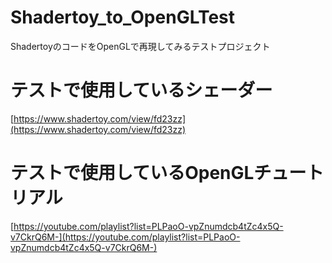 # Shadertoy_to_OpenGLTest
ShadertoyのコードをOpenGLで再現してみるテストプロジェクト
# テストで使用しているシェーダー
[https://www.shadertoy.com/view/fd23zz](https://www.shadertoy.com/view/fd23zz)
# テストで使用しているOpenGLチュートリアル
[https://youtube.com/playlist?list=PLPaoO-vpZnumdcb4tZc4x5Q-v7CkrQ6M-](https://youtube.com/playlist?list=PLPaoO-vpZnumdcb4tZc4x5Q-v7CkrQ6M-)